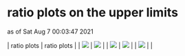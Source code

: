 # ratio plots on the upper limits
as of Sat Aug  7 00:03:47 2021

| ratio plots | ratio plots |
| <img src="https://smodels.github.io/ratioplots/bestSR_CMS-SUS-19-006_T1.png?36287427" /> | <img src="https://smodels.github.io/ratioplots/ratios_CMS-SUS-19-006_T1.png?36287427" /> |
| <img src="https://smodels.github.io/ratioplots/ratios_CMS-SUS-19-006_T2.png?36287427" /> | <img src="https://smodels.github.io/ratioplots/ratios_MA5_CMS-SUS-19-006-ma5_T1.png?36287427" /> |
| <img src="https://smodels.github.io/ratioplots/ratios_MA5_CMS-SUS-19-006-ma5_T2.png?36287427" />  | |
